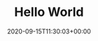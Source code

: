 ---
title: "Hello World"
description: "Desc Text."
date: 2020-09-15T11:30:03+00:00
tags: ["first"]
categories: ["update"]
draft: false
cover:
    image: "<image path/url>" # image path/url
    alt: "<alt text>" # alt text
    caption: "<text>" # display caption under cover
    relative: false # when using page bundles set this to true
    hidden: true # only hide on current single page
---